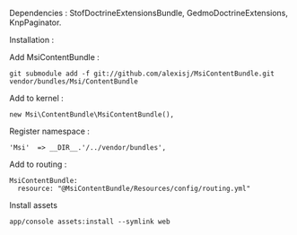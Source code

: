 Dependencies : StofDoctrineExtensionsBundle, GedmoDoctrineExtensions, KnpPaginator.

Installation :

Add MsiContentBundle :

    git submodule add -f git://github.com/alexisj/MsiContentBundle.git vendor/bundles/Msi/ContentBundle

Add to kernel :

    new Msi\ContentBundle\MsiContentBundle(),

Register namespace :

    'Msi'  => __DIR__.'/../vendor/bundles',

Add to routing :

    MsiContentBundle:
      resource: "@MsiContentBundle/Resources/config/routing.yml"

Install assets

    app/console assets:install --symlink web